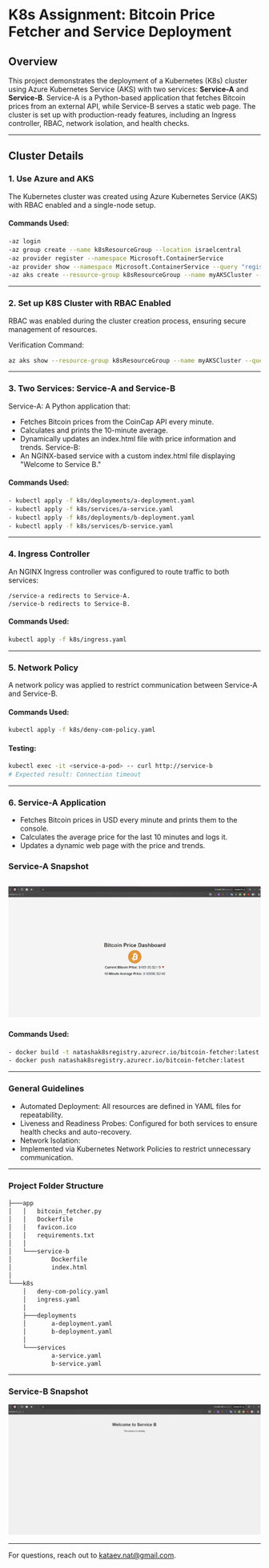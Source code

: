 # K8s Assignment: Bitcoin Price Fetcher and Service Deployment

## Overview

This project demonstrates the deployment of a Kubernetes (K8s) cluster using Azure Kubernetes Service (AKS) with two services: **Service-A** and **Service-B**. Service-A is a Python-based application that fetches Bitcoin prices from an external API, while Service-B serves a static web page. The cluster is set up with production-ready features, including an Ingress controller, RBAC, network isolation, and health checks.

---




## Cluster Details

### 1. **Use Azure and AKS**
The Kubernetes cluster was created using Azure Kubernetes Service (AKS) with RBAC enabled and a single-node setup.

#### **Commands Used**:
```bash
-az login
-az group create --name k8sResourceGroup --location israelcentral
-az provider register --namespace Microsoft.ContainerService
-az provider show --namespace Microsoft.ContainerService --query "registrationState" -o table
-az aks create --resource-group k8sResourceGroup --name myAKSCluster --node-count 1 --enable-managed-identity --generate-ssh-keys
```
---

### 2. **Set up K8S Cluster with RBAC Enabled**
RBAC was enabled during the cluster creation process, ensuring secure management of resources.

Verification Command:<br>
```bash
az aks show --resource-group k8sResourceGroup --name myAKSCluster --query enableRbac --output table
```
---

### 3. **Two Services: Service-A and Service-B**
Service-A:
A Python application that:
   - Fetches Bitcoin prices from the CoinCap API every minute.
   - Calculates and prints the 10-minute average.
   - Dynamically updates an index.html file with price information and trends.
Service-B:
   - An NGINX-based service with a custom index.html file displaying "Welcome to Service B."

#### **Commands Used**:
```bash
- kubectl apply -f k8s/deployments/a-deployment.yaml
- kubectl apply -f k8s/services/a-service.yaml
- kubectl apply -f k8s/deployments/b-deployment.yaml
- kubectl apply -f k8s/services/b-service.yaml
```
---
### 4. **Ingress Controller**
An NGINX Ingress controller was configured to route traffic to both services:

    /service-a redirects to Service-A.
    /service-b redirects to Service-B.

#### **Commands Used**:
```bash
kubectl apply -f k8s/ingress.yaml
```
---

### 5. **Network Policy**
A network policy was applied to restrict communication between Service-A and Service-B.

#### **Commands Used**:
```bash
kubectl apply -f k8s/deny-com-policy.yaml
```
#### **Testing**:
```bash
kubectl exec -it <service-a-pod> -- curl http://service-b 
# Expected result: Connection timeout
```
---
### 6. **Service-A Application**
- Fetches Bitcoin prices in USD every minute and prints them to the console.
- Calculates the average price for the last 10 minutes and logs it.
- Updates a dynamic web page with the price and trends.

### Service-A Snapshot

![Service-A](images/serviceA.png)
--- 
#### **Commands Used**:<br>
```bash
- docker build -t natashak8sregistry.azurecr.io/bitcoin-fetcher:latest ./app
- docker push natashak8sregistry.azurecr.io/bitcoin-fetcher:latest
```
---
###  **General Guidelines**

- Automated Deployment:
All resources are defined in YAML files for repeatability.<br>
- Liveness and Readiness Probes:
Configured for both services to ensure health checks and auto-recovery.<br>
- Network Isolation:
- Implemented via Kubernetes Network Policies to restrict unnecessary communication.

---
###  **Project Folder Structure**
```
├───app
│   │   bitcoin_fetcher.py
│   │   Dockerfile
│   │   favicon.ico
│   │   requirements.txt
│   │
│   └───service-b
│           Dockerfile
│           index.html
│
└───k8s
    │   deny-com-policy.yaml
    │   ingress.yaml
    │
    ├───deployments
    │       a-deployment.yaml
    │       b-deployment.yaml
    │
    └───services
            a-service.yaml
            b-service.yaml
```
---

### Service-B Snapshot

![Service-A](images/serviceB.png)

---
For questions, reach out to kataev.nat@gmail.com.
